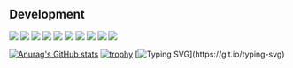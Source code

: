 ## Development
![](https://komarev.com/ghpvc/?username=locuraDU&style=for-the-badge)
[![](https://img.shields.io/badge/Dual%20Universe-ACTIVE-green?style=for-the-badge)](https://store.steampowered.com/app/2000270/Dual_Universe/)
[![](https://img.shields.io/badge/The%20Sims%204-PAUSED-yellow?style=for-the-badge)](https://store.steampowered.com/app/1222670/The_Sims_4/)
[![](https://img.shields.io/badge/Farming%20Simulator%2022-PAUSED-yellow?style=for-the-badge)](https://store.steampowered.com/app/1248130/Farming_Simulator_22/)
[![](https://img.shields.io/badge/Cities%20Skylines-PAUSED-yellow?style=for-the-badge)](https://store.steampowered.com/app/255710/Cities_Skylines/)
[![](https://img.shields.io/badge/Scrap%20Mechanic-PAUSED-yellow?style=for-the-badge)](https://store.steampowered.com/app/387990/Scrap_Mechanic/)
[![](https://img.shields.io/badge/Satisfactory-PAUSED-yellow?style=for-the-badge)](https://store.steampowered.com/app/526870/Satisfactory/)
[![](https://img.shields.io/badge/Fallout%204-NOT%20ACTIVE-red?style=for-the-badge)](https://store.steampowered.com/app/377160/Fallout_4/)
[![](https://img.shields.io/badge/Factorio-NOT%20ACTIVE-red?style=for-the-badge)](https://store.steampowered.com/app/427520/Factorio/)
[![](https://img.shields.io/badge/Ark-NOT%20ACTIVE-red?style=for-the-badge)](https://store.steampowered.com/app/346110/ARK_Survival_Evolved/)

[![Anurag's GitHub stats](https://github-readme-stats.vercel.app/api?username=CredenceHamby&count_private=true&include_all_commits=true)](https://github.com/anuraghazra/github-readme-stats)
[![trophy](https://github-profile-trophy.vercel.app/?username=CredenceHamby&column=4)](https://github.com/ryo-ma/github-profile-trophy)
[![Typing SVG](https://readme-typing-svg.demolab.com?font=Fira+Code&pause=1000&vCenter=true&width=435&lines=NEO....;HOW+ARE+YOU+NEO....)](https://git.io/typing-svg)
